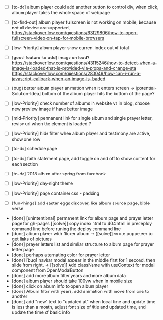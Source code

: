 * [  ] [to-do] album player could add another button to control div, when click, album player takes the whole space of webpage
* [  ] [to-find-out] album player fullscreen is not working on mobile, because not all device are supported, https://stackoverflow.com/questions/63129806/how-to-open-fullscreen-video-on-tap-for-mobile-browsers
* [  ] [low-Priority] album player show current index out of total
* [  ] [good-feature-to-add] image on load? https://stackoverflow.com/questions/43115246/how-to-detect-when-a-image-is-loaded-that-is-provided-via-props-and-change-sta
https://stackoverflow.com/questions/280049/how-can-i-run-a-javascript-callback-when-an-image-is-loaded
* [  ] [bug] better album player animation when it enters screen -> [potential-Solution-Idea] bottom of the album player hits the bottom of the page?
* [  ] [low-Priority] check number of albums in website vs in blog, choose new preview image if have better image
* [  ] [mid-Priority] permanent link for single album and single prayer letter, revise url when the element is loaded ?
* [  ] [low-Priority] hide filter when album player and testimony are active, show one row

* [  ] [to-do] schedule page

* [  ] [to-do] faith statement page, add toggle on and off to show content for each section
* [  ] [to-do] 2018 album after spring from facebook

* [  ] [low-Priority] day-night theme


* [  ] [low-Priority] page container css - padding

* [  ] [fun-things] add easter eggs discover, like album source page, bible verse

* [done] [unintentional] permanent link for album page and prayer letter page for gh-pages [[solve]] copy index.html to 404.html in predeploy command line before runing the deploy command line
* [done] album player with flicker album -> [[solve]] wrote puppeteer to get links of pictures
* [done] prayer letters list and simliar structure to album page for prayer letter page
* [done] perhaps alternating color for prayer letter
* [done] [bug] navbar modal appear in the middle first for 1 second, then slide from right. -> [[solve]] Add className with useContext for modal component from OpenModalButton
* [done] add more album filter years and more album data
* [done] album player should take 100vw when in mobile size
* [done] click on album info to open album player
* [done] Album filter with years, add animation with move from one to another
* [done] add "new" text to "updated at" when local time and update time is less than a month, adjust font size of title and updated time, and update the time of basic info
